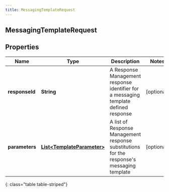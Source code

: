 ```yaml
---
title: MessagingTemplateRequest
---
```

## MessagingTemplateRequest


## Properties

| Name | Type | Description | Notes |
| ------------ | ------------- | ------------- | ------------- |
| **responseId** | <!----><!---->**String**<!----> | A Response Management response identifier for a messaging template defined response |  [optional] |
| **parameters** | <!----><!---->[**List&lt;TemplateParameter&gt;**](TemplateParameter.html)<!----> | A list of Response Management response substitutions for the response's messaging template |  [optional] |
{: class="table table-striped"}



